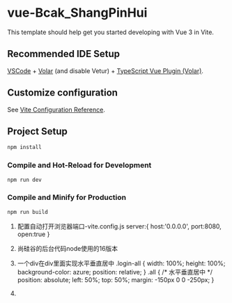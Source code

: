 # vue-Bcak_ShangPinHui

This template should help get you started developing with Vue 3 in Vite.

## Recommended IDE Setup

[VSCode](https://code.visualstudio.com/) + [Volar](https://marketplace.visualstudio.com/items?itemName=Vue.volar) (and disable Vetur) + [TypeScript Vue Plugin (Volar)](https://marketplace.visualstudio.com/items?itemName=Vue.vscode-typescript-vue-plugin).

## Customize configuration

See [Vite Configuration Reference](https://vitejs.dev/config/).

## Project Setup

```sh
npm install
```

### Compile and Hot-Reload for Development

```sh
npm run dev
```

### Compile and Minify for Production

```sh
npm run build
```


1. 配置自动打开浏览器端口-vite.config.js
  server:{
    host:'0.0.0.0',
    port:8080,
    open:true
  }

2. 尚硅谷的后台代码node使用的16版本

3. 一个div在div里面实现水平垂直居中
.login-all {
    width: 100%;
    height: 100%;
    background-color: azure;
    position: relative;
}
.all {
    /* 水平垂直居中 */
    position: absolute;
    left: 50%;
    top: 50%;
    margin: -150px 0 0 -250px;
}

4. 
